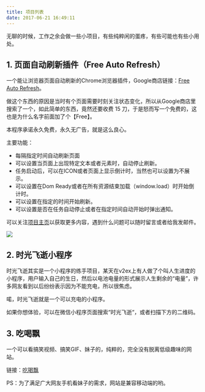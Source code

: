 ```yaml
---
title: 项目列表
date: 2017-06-21 16:49:11
---
```


无聊的时候，工作之余会做一些小项目，有些纯粹闲的蛋疼，有些可能也有些小用处。

## 1. 页面自动刷新插件（Free Auto Refresh）

一个能让浏览器页面自动刷新的Chrome浏览器插件，Google商店链接：[Free Auto Refresh](https://chrome.google.com/webstore/detail/free-auto-refresh/lfkfikiejjfhpfbpgfolfkkdjpepmkal)。

做这个东西的原因是当时有个页面需要时刻关注状态变化，所以从Google商店里搜索了一个，如此简单的东西，竟然还要收费 15 刀，于是怒而写一个免费的，这也是为什么名字前面加了个【Free】。

本程序承诺永久免费，永久无广告，就是这么良心。

主要功能：

- 每隔指定时间自动刷新页面
- 可以设置当页面上出现特定文本或者元素时，自动停止刷新。
- 任务启动后，可以在ICON或者页面上显示倒计时，当然也可以设置为不展示。
- 可以设置在Dom Ready或者在所有资源结束加载（window.load）时开始倒计时。
- 可以设置在指定的时间开始刷新。
- 可以设置是否在任务自动停止或者在指定时间自动开始时弹出通知。

可以关注[项目主页](free-auto-refresh)以获取更多内容，遇到什么问题可以随时留言或者给我发邮件。

![](/images/far.png)

## 2. 时光飞逝小程序

时光飞逝其实是一个小程序的练手项目，某天在v2ex上有人做了个叫人生进度的小程序，用户输入自己的生日，然后以电池电量的形式展示人生剩余的“电量”，许多网友看到以后纷纷表示因为不能充电，所以很焦虑。

喏，时光飞逝就是一个可以充电的小程序。

如果你想体验，可以在微信小程序页面搜索“时光飞逝“，或者扫描下方的二维码。

## 3. 吃喝飘

一个可以看搞笑视频、搞笑GIF、妹子的，纯粹的，完全没有脱离低级趣味的网站。

链接：[吃喝飘](http://chihepiao.com)

PS：为了满足广大网友手机看妹子的需求，网站是兼容移动端的哟。


